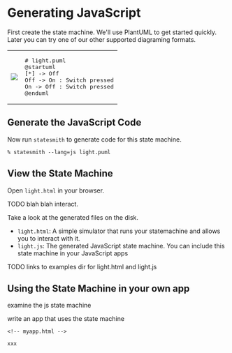 # Generating JavaScript

First create the state machine. We'll use PlantUML to get started quickly. Later you can try one of our other supported diagraming formats.

<table>
<tr>
<td>

<img src="https://emmby.github.io/statesmith-simplified/media/light.svg" />

</td>
<td>
<pre>
# light.puml
@startuml
[*] -> Off
Off -> On : Switch pressed
On -> Off : Switch pressed
@enduml
</pre>
</td>
</tr>
</table>


## Generate the JavaScript Code

Now run `statesmith` to generate code for this state machine.

```
% statesmith --lang=js light.puml
```

## View the State Machine

Open `light.html` in your browser.

TODO blah blah interact.

Take a look at the generated files on the disk.
* `light.html`: A simple simulator that runs your statemachine and allows you to interact with it.
* `light.js`: The generated JavaScript state machine. You can include this state machine in your JavaScript apps

TODO links to examples dir for light.html and light.js

## Using the State Machine in your own app

examine the js state machine

write an app that uses the state machine

```
<!-- myapp.html -->

xxx
```




